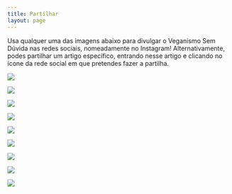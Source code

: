 ```yaml
---
title: Partilhar
layout: page
---
```


Usa qualquer uma das imagens abaixo para divulgar o Veganismo Sem Dúvida nas redes sociais, nomeadamente no Instagram! Alternativamente, podes partilhar um artigo específico, entrando nesse artigo e clicando no ícone da rede social em que pretendes fazer a partilha.

<div class="partilhar">

<a href="/assets/images/partilhar/comida_vegana_cara.jpg" target="_blank"><img src="/assets/images/partilhar/comida_vegana_cara.jpg"></a>

<a href="/assets/images/partilhar/filha_virou_vegana.jpg" target="_blank"><img src="/assets/images/partilhar/filha_virou_vegana.jpg"></a>

<a href="/assets/images/partilhar/gostar_de_animais_nao_ser_vegano.jpg" target="_blank"><img src="/assets/images/partilhar/gostar_de_animais_nao_ser_vegano.jpg"></a>

<a href="/assets/images/partilhar/leite_de_soja.jpg" target="_blank"><img src="/assets/images/partilhar/leite_de_soja.jpg"></a>

<a href="/assets/images/partilhar/mas_nem_peixe.jpg" target="_blank"><img src="/assets/images/partilhar/mas_nem_peixe.jpg"></a>

<a href="/assets/images/partilhar/o_que_e_o_veganismo.jpg" target="_blank"><img src="/assets/images/partilhar/o_que_e_o_veganismo.jpg"></a>

<a href="/assets/images/partilhar/porque_ser_vegano.jpg" target="_blank"><img src="/assets/images/partilhar/porque_ser_vegano.jpg"></a>

<a href="/assets/images/partilhar/quero_ser_vegano.jpg" target="_blank"><img src="/assets/images/partilhar/quero_ser_vegano.jpg"></a>

<a href="/assets/images/partilhar/vegan_ou_vegano.jpg" target="_blank"><img src="/assets/images/partilhar/vegan_ou_vegano.jpg"></a>



</div>
